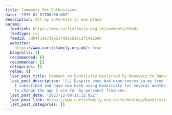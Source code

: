 ```yaml
---
title: Comments for Enthusiasms
date: "1970-01-01T00:00:00Z"
description: All my interests in one place
params:
  feedlink: https://www.curtisfamily.org.uk/comments/feed/
  feedtype: rss
  feedid: cdb4f3ae739a537ddec610c2f541a59d
  websites:
    https://www.curtisfamily.org.uk/: true
  blogrolls: []
  recommended: []
  recommender: []
  categories: []
  relme: {}
  last_post_title: Comment on Banktivity Revisited by Moneywiz to Banktivity – Enthusiasms
  last_post_description: '[…] Despite some bad experiences in my free trial period,
    I subscribed and have now been using Banktivity for several months. I felt forced
    to change the app I use for my personal finances.'
  last_post_date: "2023-12-08T12:12:02Z"
  last_post_link: https://www.curtisfamily.org.uk/technology/banktivity-revisited/#comment-6
  last_post_categories: []
---
```

